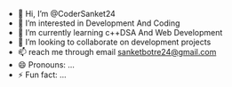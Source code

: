 - 👋 Hi, I’m @CoderSanket24
- 👀 I’m interested in Development And Coding
- 🌱 I’m currently learning c++DSA And Web Development 
- 💞️ I’m looking to collaborate on development projects 
- 📫 reach me through email sanketbotre24@gmail.com
- 😄 Pronouns: ...
- ⚡ Fun fact: ...

<!---
CoderSanket24/CoderSanket24 is a ✨ special ✨ repository because its `README.md` (this file) appears on your GitHub profile.
You can click the Preview link to take a look at your changes.
--->
